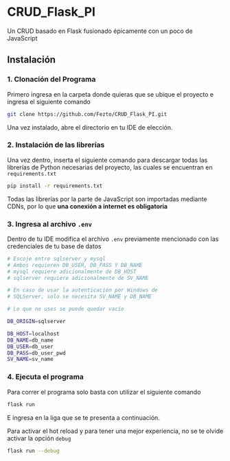 # CRUD_Flask_PI
 Un CRUD basado en Flask fusionado épicamente con un poco de JavaScript

## Instalación

### 1. Clonación del Programa
Primero ingresa en la carpeta donde quieras que se ubique el proyecto e ingresa el siguiente comando
```bash
git clone https://github.com/Fezto/CRUD_Flask_PI.git
```
Una vez instalado, abre el directorio en tu IDE de elección.

### 2. Instalación de las librerías
Una vez dentro, inserta el siguiente comando para descargar todas las librerías de Python necesarias del proyecto, las cuales se encuentran en ``requirements.txt``
```bash
pip install -r requirements.txt
```
Todas las librerías por la parte de JavaScript son importadas mediante CDNs, por lo que **una conexión a internet es obligatoria**

### 3. Ingresa al archivo ``.env``
Dentro de tu IDE modifica el archivo ``.env`` previamente mencionado con las credenciales de tu base de datos
```bash
# Escoje entre sqlserver y mysql
# Ambos requieren DB_USER, DB_PASS Y DB_NAME
# mysql requiere adicionalmente de DB_HOST
# sqlserver requiere adicionalmente de SV_NAME

# En caso de usar la autenticación por Windows de
# SQLServer, solo se necesita SV_NAME y DB_NAME

# Lo que no uses se puede quedar vacío

DB_ORIGIN=sqlserver

DB_HOST=localhost
DB_NAME=db_name
DB_USER=db_user
DB_PASS=db_user_pwd
SV_NAME=sv_name
```

### 4. Ejecuta el programa
Para correr el programa solo basta con utilizar el siguiente comando
```bash
flask run
```
E ingresa en la liga que se te presenta a continuación.

Para activar el hot reload y para tener una mejor experiencia, no se te olvide activar la opción ``debug``
```bash
flask run --debug
```